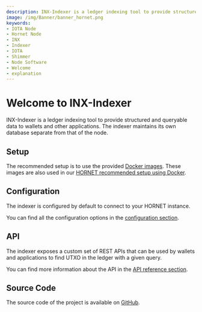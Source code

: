 ```yaml
---
description: INX-Indexer is a ledger indexing tool to provide structured and queryable data to wallets and other applications.
image: /img/Banner/banner_hornet.png
keywords:
- IOTA Node
- Hornet Node
- INX
- Indexer
- IOTA
- Shimmer
- Node Software
- Welcome
- explanation
---
```


# Welcome to INX-Indexer

INX-Indexer is a ledger indexing tool to provide structured and queryable data to wallets and other applications. 
The indexer maintains its own database separate from that of the node.

## Setup

The recommended setup is to use the provided [Docker images](https://hub.docker.com/r/iotaledger/inx-indexer).
These images are also used in our [HORNET recommended setup using Docker](http://wiki.iota.org/hornet/develop/how_tos/using_docker).

## Configuration

The indexer is configured by default to connect to your HORNET instance.

You can find all the configuration options in the [configuration section](configuration.md).

## API

The indexer exposes a custom set of REST APIs that can be used by wallets and applications to find UTXO in the ledger with a given query.

You can find more information about the API in the [API reference section](api_reference.md).

## Source Code

The source code of the project is available on [GitHub](https://github.com/iotaledger/inx-indexer).